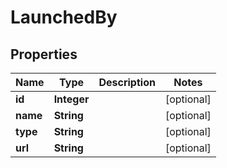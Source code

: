 # LaunchedBy

## Properties
Name | Type | Description | Notes
------------ | ------------- | ------------- | -------------
**id** | **Integer** |  |  [optional]
**name** | **String** |  |  [optional]
**type** | **String** |  |  [optional]
**url** | **String** |  |  [optional]
